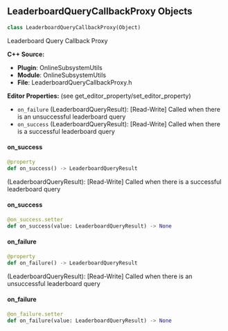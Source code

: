 ## LeaderboardQueryCallbackProxy Objects

```python
class LeaderboardQueryCallbackProxy(Object)
```

Leaderboard Query Callback Proxy

**C++ Source:**

- **Plugin**: OnlineSubsystemUtils
- **Module**: OnlineSubsystemUtils
- **File**: LeaderboardQueryCallbackProxy.h

**Editor Properties:** (see get_editor_property/set_editor_property)

- ``on_failure`` (LeaderboardQueryResult):  [Read-Write] Called when there is an unsuccessful leaderboard query
- ``on_success`` (LeaderboardQueryResult):  [Read-Write] Called when there is a successful leaderboard query

<a id="unreal.LeaderboardQueryCallbackProxy.on_success"></a>

#### on_success

```python
@property
def on_success() -> LeaderboardQueryResult
```

(LeaderboardQueryResult):  [Read-Write] Called when there is a successful leaderboard query

<a id="unreal.LeaderboardQueryCallbackProxy.on_success"></a>

#### on_success

```python
@on_success.setter
def on_success(value: LeaderboardQueryResult) -> None
```

<a id="unreal.LeaderboardQueryCallbackProxy.on_failure"></a>

#### on_failure

```python
@property
def on_failure() -> LeaderboardQueryResult
```

(LeaderboardQueryResult):  [Read-Write] Called when there is an unsuccessful leaderboard query

<a id="unreal.LeaderboardQueryCallbackProxy.on_failure"></a>

#### on_failure

```python
@on_failure.setter
def on_failure(value: LeaderboardQueryResult) -> None
```

<a id="unreal.LogoutCallbackProxy"></a>
